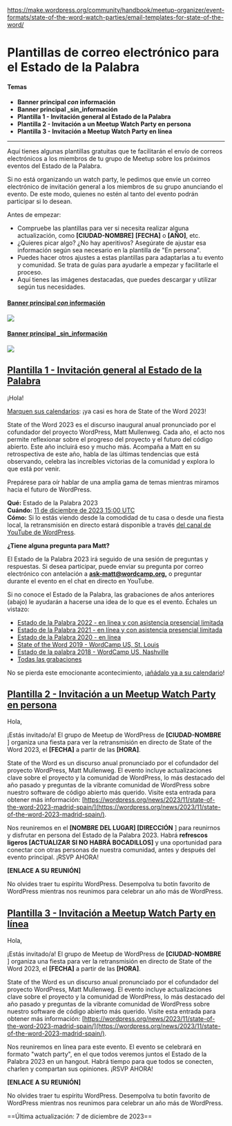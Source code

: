 https://make.wordpress.org/community/handbook/meetup-organizer/event-formats/state-of-the-word-watch-parties/email-templates-for-state-of-the-word/

# Plantillas de correo electrónico para el Estado de la Palabra

#### Temas
- **Banner principal _con_ información**
- **Banner principal _sin_información**
- **Plantilla 1 - Invitación general al Estado de la Palabra**
- **Plantilla 2 - Invitación a un Meetup Watch Party en persona**
- **Plantilla 3 - Invitación a Meetup Watch Party en línea**

---

Aquí tienes algunas plantillas gratuitas que te facilitarán el envío de correos electrónicos a los miembros de tu grupo de Meetup sobre los próximos eventos del Estado de la Palabra.

Si no está organizando un watch party, le pedimos que envíe un correo electrónico de invitación general a los miembros de su grupo anunciando el evento. De este modo, quienes no estén al tanto del evento podrán participar si lo desean.

Antes de empezar:

- Compruebe las plantillas para ver si necesita realizar alguna actualización, como **[CIUDAD-NOMBRE]** **[FECHA]** o **[AÑO]**, etc.
- ¿Quieres picar algo? ¿No hay aperitivos? Asegúrate de ajustar esa información según sea necesario en la plantilla de "En persona".
- Puedes hacer otros ajustes a estas plantillas para adaptarlas a tu evento y comunidad. Se trata de guías para ayudarle a empezar y facilitarle el proceso.
- Aquí tienes las imágenes destacadas, que puedes descargar y utilizar según tus necesidades.

#### [Banner principal _con_ información](https://make.wordpress.org/community/handbook/meetup-organizer/event-formats/state-of-the-word-watch-parties/email-templates-for-state-of-the-word/#main-banner-with-information)

[![](https://make.wordpress.org/community/files/2023/11/sotw-2023-main-banner-1024x576.png)](https://make.wordpress.org/community/files/2023/11/sotw-2023-main-banner.png)

#### [Banner principal _sin_información](https://make.wordpress.org/community/handbook/meetup-organizer/event-formats/state-of-the-word-watch-parties/email-templates-for-state-of-the-word/#main-banner-without-information)

[![](https://make.wordpress.org/community/files/2023/11/sotw-2023-main-banner-no-informations-1024x576.png)](https://make.wordpress.org/community/files/2023/11/sotw-2023-main-banner-no-informations.png)

## [Plantilla 1 - Invitación general al Estado de la Palabra](https://make.wordpress.org/community/handbook/meetup-organizer/event-formats/state-of-the-word-watch-parties/email-templates-for-state-of-the-word/#meetup-attendees-state-of-the-word-invitation-email)

¡Hola!

[Marquen sus calendarios](https://calendar.google.com/calendar/u/0/r/eventedit?text=State+of+the+Word+2023&dates=20231211T150000Z/20231211T190000Z&details=State+of+the+Word+is+the+annual+keynote+address+delivered+by+the+WordPress+project%E2%80%99s+co-founder%2C+Matt+Mullenweg.+Every+year%2C+Matt+shares+reflections+on+the+project%E2%80%99s+progress+and+the+future+of+open+source.+Expect+this+and+more+in+this+year%E2%80%99s+edition.%0A%0AState+of+the+Word+will+be+live+streamed+from+Madrid,+Spain,+and+is+free+for+all+to+watch+or+attend+in+person+with+a+ticket.%0A%0Ahttps://wordpress.org/state-of-the-word/): ¡ya casi es hora de State of the Word 2023!

State of the Word 2023 es el discurso inaugural anual pronunciado por el cofundador del proyecto WordPress, Matt Mullenweg. Cada año, el acto nos permite reflexionar sobre el progreso del proyecto y el futuro del código abierto. Este año incluirá eso y mucho más. Acompaña a Matt en su retrospectiva de este año, habla de las últimas tendencias que está observando, celebra las increíbles victorias de la comunidad y explora lo que está por venir.

Prepárese para oír hablar de una amplia gama de temas mientras miramos hacia el futuro de WordPress.

**Qué:** Estado de la Palabra 2023  
**Cuándo:** [11 de diciembre de 2023 15:00 UTC](https://calendar.google.com/calendar/u/0/r/eventedit?text=State+of+the+Word+2023&dates=20231211T150000Z/20231211T190000Z&details=State+of+the+Word+is+the+annual+keynote+address+delivered+by+the+WordPress+project%E2%80%99s+co-founder%2C+Matt+Mullenweg.+Every+year%2C+Matt+shares+reflections+on+the+project%E2%80%99s+progress+and+the+future+of+open+source.+Expect+this+and+more+in+this+year%E2%80%99s+edition.%0A%0AState+of+the+Word+will+be+live+streamed+from+Madrid,+Spain,+and+is+free+for+all+to+watch+or+attend+in+person+with+a+ticket.%0A%0Ahttps://wordpress.org/state-of-the-word/)  
**Cómo:** Si lo estás viendo desde la comodidad de tu casa o desde una fiesta local, la retransmisión en directo estará disponible a través [del canal de YouTube de WordPress](https://youtube.com/wordpress).

**¿Tiene alguna pregunta para Matt?**

El Estado de la Palabra 2023 irá seguido de una sesión de preguntas y respuestas. Si desea participar, puede enviar su pregunta por correo electrónico con antelación a **[ask-matt@wordcamp.org,](mailto:ask-matt@wordcamp.org)** o preguntar durante el evento en el chat en directo en YouTube.

Si no conoce el Estado de la Palabra, las grabaciones de años anteriores (abajo) le ayudarán a hacerse una idea de lo que es el evento. Échales un vistazo:

- [Estado de la Palabra 2022 - en línea y con asistencia presencial limitada](https://wordpress.tv/2023/01/04/matt-mullenweg-state-of-the-word-2022/)
- [Estado de la Palabra 2021 - en línea y con asistencia presencial limitada](https://wordpress.tv/2021/12/15/matt-mullenweg-2021-state-of-the-word/)
- [Estado de la Palabra 2020 - en línea](https://wordpress.org/news/2020/12/state-of-the-word-2020/)
- [State of the Word 2019 - WordCamp US, St. Louis](https://wordpress.tv/2019/11/03/2019-state-of-the-word/)
- [Estado de la palabra 2018 - WordCamp US, Nashville](https://wordpress.tv/2018/12/27/state-of-the-word-2018/)
- [Todas las grabaciones](https://wordpress.tv/tag/state-of-the-word/)

No se pierda este emocionante acontecimiento, [¡añádalo ya a su calendario](https://calendar.google.com/calendar/u/0/r/eventedit?text=State+of+the+Word+2023&dates=20231211T150000Z/20231211T190000Z&details=State+of+the+Word+is+the+annual+keynote+address+delivered+by+the+WordPress+project%E2%80%99s+co-founder%2C+Matt+Mullenweg.+Every+year%2C+Matt+shares+reflections+on+the+project%E2%80%99s+progress+and+the+future+of+open+source.+Expect+this+and+more+in+this+year%E2%80%99s+edition.%0A%0AState+of+the+Word+will+be+live+streamed+from+Madrid,+Spain,+and+is+free+for+all+to+watch+or+attend+in+person+with+a+ticket.%0A%0Ahttps://wordpress.org/state-of-the-word/)!

## [Plantilla 2 - Invitación a un Meetup Watch Party en persona](https://make.wordpress.org/community/handbook/meetup-organizer/event-formats/state-of-the-word-watch-parties/email-templates-for-state-of-the-word/#invitation-to-attend-an-in-person-state-of-the-word-watch-party-meetup)

Hola,

¡Estás invitado/a! El grupo de Meetup de WordPress de **[CIUDAD-NOMBRE** ] organiza una fiesta para ver la retransmisión en directo de State of the Word 2023, el **[FECHA]** a partir de las **[HORA]**.

State of the Word es un discurso anual pronunciado por el cofundador del proyecto WordPress, Matt Mullenweg. El evento incluye actualizaciones clave sobre el proyecto y la comunidad de WordPress, lo más destacado del año pasado y preguntas de la vibrante comunidad de WordPress sobre nuestro software de código abierto más querido. Visite esta entrada para obtener más información: [https://wordpress.org/news/2023/11/state-of-the-word-2023-madrid-spain/](https://wordpress.org/news/2023/11/state-of-the-word-2023-madrid-spain/).

Nos reuniremos en el **[NOMBRE DEL LUGAR] [DIRECCIÓN** ] para reunirnos y disfrutar en persona del Estado de la Palabra 2023. Habrá **refrescos ligeros [ACTUALIZAR SI NO HABRÁ BOCADILLOS]** y una oportunidad para conectar con otras personas de nuestra comunidad, antes y después del evento principal. ¡RSVP AHORA!

**[ENLACE A SU REUNIÓN]**

No olvides traer tu espíritu WordPress. Desempolva tu botín favorito de WordPress mientras nos reunimos para celebrar un año más de WordPress.

## [Plantilla 3 - Invitación a Meetup Watch Party en línea](https://make.wordpress.org/community/handbook/meetup-organizer/event-formats/state-of-the-word-watch-parties/email-templates-for-state-of-the-word/#invitation-to-attend-an-online-state-of-the-word-watch-party-meetup)

Hola,

¡Estás invitado/a! El grupo de Meetup de WordPress de **[CIUDAD-NOMBRE** ] organiza una fiesta para ver la retransmisión en directo de State of the Word 2023, el **[FECHA]** a partir de las **[HORA]**.

State of the Word es un discurso anual pronunciado por el cofundador del proyecto WordPress, Matt Mullenweg. El evento incluye actualizaciones clave sobre el proyecto y la comunidad de WordPress, lo más destacado del año pasado y preguntas de la vibrante comunidad de WordPress sobre nuestro software de código abierto más querido. Visite esta entrada para obtener más información: [https://wordpress.org/news/2023/11/state-of-the-word-2023-madrid-spain/](https://wordpress.org/news/2023/11/state-of-the-word-2023-madrid-spain/).

Nos reuniremos en línea para este evento. El evento se celebrará en formato "watch party", en el que todos veremos juntos el Estado de la Palabra 2023 en un hangout. Habrá tiempo para que todos se conecten, charlen y compartan sus opiniones. ¡RSVP AHORA!

**[ENLACE A SU REUNIÓN]**

No olvides traer tu espíritu WordPress. Desempolva tu botín favorito de WordPress mientras nos reunimos para celebrar un año más de WordPress.

==Última actualización: 7 de diciembre de 2023==